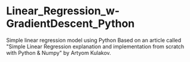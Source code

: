 # Linear_Regression_w-GradientDescent_Python
Simple linear regression model using Python
Based on an article called "Simple Linear Regression explanation and implementation from scratch with Python & Numpy" by Artyom Kulakov.
